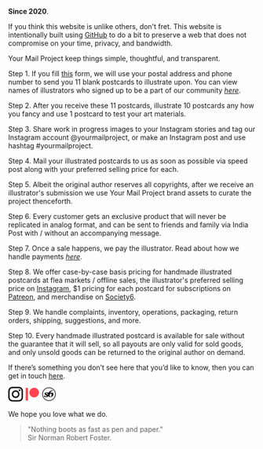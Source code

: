 **Since 2020**.

If you think this website is unlike others, don't fret. This website is intentionally built using <a href="https://github.com/kushalsamant/yourmailproject" target="_blank">GitHub</a> to do a bit to preserve a web that does not compromise on your time, privacy, and bandwidth.

Your Mail Project keep things simple, thoughtful, and transparent.

Step 1. If you fill <a href="https://yourmailproject.typeform.com/to/krhWpQJZ" target="_blank">this</a> form, we will use your postal address and phone number to send you 11 blank postcards to illustrate upon. You can view names of illustrators who signed up to be a part of our community [_here_](https://kushalsamant.github.io/yourmailproject/pages/community.html).

Step 2. After you receive these 11 postcards, illustrate 10 postcards any how you fancy and use 1 postcard to test your art materials.

Step 3. Share work in progress images to your Instagram stories and tag our Instagram account @yourmailproject, or make an Instagram post and use hashtag #yourmailproject.

Step 4. Mail your illustrated postcards to us as soon as possible via speed post along with your preferred selling price for each.

Step 5. Albeit the original author reserves all copyrights, after we receive an illustrator's submission we use Your Mail Project brand assets to curate the project thenceforth.

Step 6. Every customer gets an exclusive product that will never be replicated in analog format, and can be sent to friends and family via India Post with / without an accompanying message.

Step 7. Once a sale happens, we pay the illustrator. Read about how we handle payments [_here_](https://kushalsamant.github.io/yourmailproject/pages/payments.html).

Step 8. We offer case-by-case basis pricing for handmade illustrated postcards at flea markets / offline sales, the illustrator's preferred selling price on <a href="https://www.instagram.com/yourmailproject" target="_blank">Instagram</a>, $1 pricing for each postcard for subscriptions on <a href="https://www.patreon.com/yourmailproject?fan_landing=true" target="_blank">Patreon</a>, and merchandise on <a href="https://www.society6.com/yourmailproject" target="_blank">Society6</a>.

Step 9. We handle complaints, inventory, operations, packaging, return orders, shipping, suggestions, and more.

Step 10. Every handmade illustrated postcard is available for sale without the guarantee that it will sell, so all payouts are only valid for sold goods, and only unsold goods can be returned to the original author on demand.

If there’s something you don’t see here that you’d like to know, then you can get in touch <a href="https://kushalsamant.github.io/getintouch.html">here</a>.

<a href="https://www.instagram.com/yourmailproject" target="_blank"><img src="/assets/img/logoinstagram.png" alt="Instagram" style="width:30px"></a>
<a href="https://www.patreon.com/yourmailproject?fan_landing=true" target="_blank"><img src="/assets/img/logopatreon.png" alt="Patreon" style="width:30px"></a>
<a href="https://www.society6.com/yourmailproject" target="_blank"><img src="/assets/img/logosociety6.png" alt="Society6" style="width:30px"></a>

We hope you love what we do.

> "Nothing boots as fast as pen and paper."  
> Sir Norman Robert Foster.
